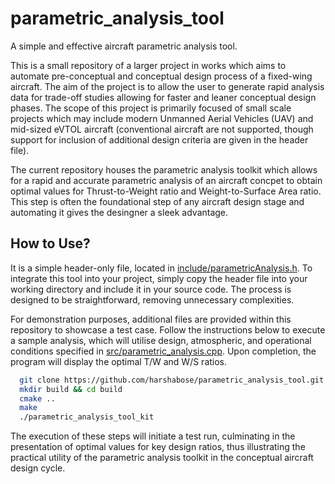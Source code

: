 # parametric_analysis_tool
A simple and effective aircraft parametric analysis tool.

This is a small repository of a larger project in works which aims to automate pre-conceptual and conceptual design process of a fixed-wing aircraft. The aim of the project is to allow the user to generate rapid analysis data for trade-off studies allowing for faster and leaner conceptual design phases. The scope of this project is primarily focused of small scale projects which may include modern Unmanned Aerial Vehicles (UAV) and mid-sized eVTOL aircraft (conventional aircraft are not supported, though support for inclusion of additional design criteria are given in the header file).

The current repository houses the parametric analysis toolkit which allows for a rapid and accurate parametric analysis of an aircraft concpet to obtain optimal values for Thrust-to-Weight ratio and Weight-to-Surface Area ratio. This step is often the foundational step of any aircraft design stage and automating it gives the desingner a sleek advantage.

## How to Use?
It is a simple header-only file, located in [include/parametricAnalysis.h](https://github.com/harshabose/parametric_analysis_tool/blob/main/include/parametricAnalysis.h). To integrate this tool into your project, simply copy the header file into your working directory and include it in your source code. The process is designed to be straightforward, removing unnecessary complexities.

For demonstration purposes, additional files are provided within this repository to showcase a test case. Follow the instructions below to execute a sample analysis, which will utilise design, atmospheric, and operational conditions specified in [src/parametric_analysis.cpp](https://github.com/harshabose/parametric_analysis_tool/blob/main/src/parametric_analysis.cpp). Upon completion, the program will display the optimal T/W and W/S ratios.

``` bash
  git clone https://github.com/harshabose/parametric_analysis_tool.git
  mkdir build && cd build
  cmake ..
  make
  ./parametric_analysis_tool_kit
```

The execution of these steps will initiate a test run, culminating in the presentation of optimal values for key design ratios, thus illustrating the practical utility of the parametric analysis toolkit in the conceptual aircraft design cycle.
